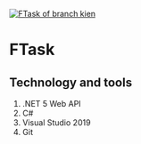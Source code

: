 [![FTask of branch kien](https://github.com/nnhao14102000/FTask/actions/workflows/kien-ci-cd.yaml/badge.svg)](https://github.com/nnhao14102000/FTask/actions/workflows/kien-ci-cd.yaml)

# FTask

## Technology and tools

1. .NET 5 Web API
2. C#
3. Visual Studio 2019
4. Git
